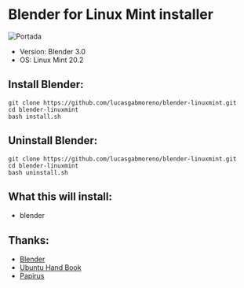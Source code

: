 # Blender for Linux Mint installer
![Portada](https://github.com/lucasgabmoreno/blender-linuxmint/blob/main/preview.png?raw=true)
- Version: Blender 3.0
- OS: Linux Mint 20.2

## Install Blender:
```
git clone https://github.com/lucasgabmoreno/blender-linuxmint.git
cd blender-linuxmint
bash install.sh
```

## Uninstall Blender:
```
git clone https://github.com/lucasgabmoreno/blender-linuxmint.git
cd blender-linuxmint
bash uninstall.sh
```

## What this will install:
* blender

## Thanks:
* [Blender](https://www.blender.org/)
* [Ubuntu Hand Book](https://ubuntuhandbook.org/index.php/2021/12/blender-3-0-released-install-tarball/)
* [Papirus](https://github.com/PapirusDevelopmentTeam)
